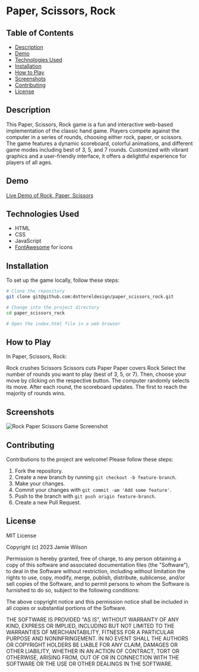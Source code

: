 # Paper, Scissors, Rock

## Table of Contents

- [Description](#description)
- [Demo](#demo)
- [Technologies Used](#technologies-used)
- [Installation](#installation)
- [How to Play](#how-to-play)
- [Screenshots](#screenshots)
- [Contributing](#contributing)
- [License](#license)

## Description

This Paper, Scissors, Rock game is a fun and interactive web-based implementation of the classic hand game. Players compete against the computer in a series of rounds, choosing either rock, paper, or scissors. The game features a dynamic scoreboard, colorful animations, and different game modes including best of 3, 5, and 7 rounds. Customized with vibrant graphics and a user-friendly interface, it offers a delightful experience for players of all ages.

## Demo

[Live Demo of Rock, Paper, Scissors](https://dottereldesign.github.io/pepa_kutikuti_koura)

## Technologies Used

- HTML
- CSS
- JavaScript
- [FontAwesome](https://fontawesome.com/) for icons

## Installation

To set up the game locally, follow these steps:

```bash
# Clone the repository
git clone git@github.com:dottereldesign/paper_scissors_rock.git

# Change into the project directory
cd paper_scissors_rock

# Open the index.html file in a web browser
```

## How to Play

In Paper, Scissors, Rock:

Rock crushes Scissors
Scissors cuts Paper
Paper covers Rock
Select the number of rounds you want to play (best of 3, 5, or 7). Then, choose your move by clicking on the respective button. The computer randomly selects its move. After each round, the scoreboard updates. The first to reach the majority of rounds wins.

## Screenshots

![Rock Paper Scissors Game Screenshot](https://i.imgur.com/cQ1yqxf.jpeg)

## Contributing

Contributions to the project are welcome! Please follow these steps:

1. Fork the repository.
2. Create a new branch by running `git checkout -b feature-branch`.
3. Make your changes.
4. Commit your changes with `git commit -am 'Add some feature'`.
5. Push to the branch with `git push origin feature-branch`.
6. Create a new Pull Request.

## License

MIT License

Copyright (c) 2023 Jamie Wilson

Permission is hereby granted, free of charge, to any person obtaining a copy of this software and associated documentation files (the "Software"), to deal in the Software without restriction, including without limitation the rights to use, copy, modify, merge, publish, distribute, sublicense, and/or sell copies of the Software, and to permit persons to whom the Software is furnished to do so, subject to the following conditions:

The above copyright notice and this permission notice shall be included in all copies or substantial portions of the Software.

THE SOFTWARE IS PROVIDED "AS IS", WITHOUT WARRANTY OF ANY KIND, EXPRESS OR IMPLIED, INCLUDING BUT NOT LIMITED TO THE WARRANTIES OF MERCHANTABILITY, FITNESS FOR A PARTICULAR PURPOSE AND NONINFRINGEMENT. IN NO EVENT SHALL THE AUTHORS OR COPYRIGHT HOLDERS BE LIABLE FOR ANY CLAIM, DAMAGES OR OTHER LIABILITY, WHETHER IN AN ACTION OF CONTRACT, TORT OR OTHERWISE, ARISING FROM, OUT OF OR IN CONNECTION WITH THE SOFTWARE OR THE USE OR OTHER DEALINGS IN THE SOFTWARE.







